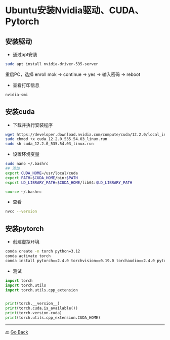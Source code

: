 # Ubuntu安装Nvidia驱动、CUDA、Pytorch

## 安装驱动

- 通过apt安装

```bash
sudo apt install nvidia-driver-535-server
```

重启PC，选择 enroll mok -> continue -> yes -> 输入密码 -> reboot

- 查看打印信息

```bash
nvidia-smi
```

## 安装cuda

- 下载并执行安装程序

```bash
wget https://developer.download.nvidia.com/compute/cuda/12.2.0/local_installers/cuda_12.2.0_535.54.03_linux.run
sudo chmod +x cuda_12.2.0_535.54.03_linux.run
sudo sh cuda_12.2.0_535.54.03_linux.run
```

- 设置环境变量

```bash
sudo nano ~/.bashrc
## 添加
export CUDA_HOME=/usr/local/cuda
export PATH=$CUDA_HOME/bin:$PATH
export LD_LIBRARY_PATH=$CUDA_HOME/lib64:$LD_LIBRARY_PATH

source ~/.bashrc
```

- 查看

```bash
nvcc --version
```

## 安装pytorch

- 创建虚拟环境

```bash
conda create -n torch python=3.12
conda activate torch
conda install pytorch==2.4.0 torchvision==0.19.0 torchaudio==2.4.0 pytorch-cuda=12.4 -c pytorch -c nvidia
```

- 测试

```python
import torch
import torch.utils
import torch.utils.cpp_extension


print(torch.__version__)
print(torch.cuda.is_available())
print(torch.version.cuda)
print(torch.utils.cpp_extension.CUDA_HOME)
```

***
🔙 [Go Back](README.md)
